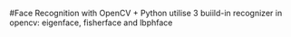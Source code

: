 #Face Recognition with OpenCV + Python 
utilise 3 buiild-in recognizer in opencv: eigenface, fisherface and lbphface

